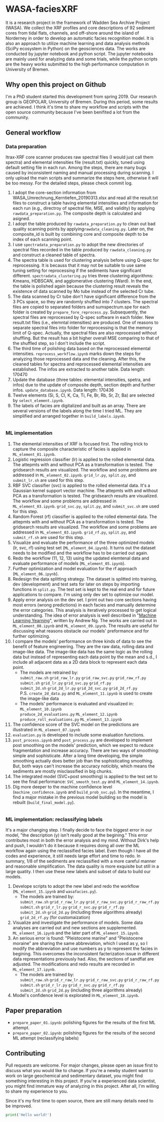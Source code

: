 # WASA-faciesXRF
It is a research project in the framework of Wadden Sea Archive Project (WASA). We collect the XRF profiles and core descriptions of 92 sediment cores from tidal flats, channels, and off-shore around the island of Norderney in order to develop an automatic facies recognition model. It is also an approach to utilize machine learning and data analysis methods (SciPy ecosystem in Python) on the geosciences data. The works are conducted by jupyter notebook and python script. The jupyter notebooks are mainly used for analyzing data and some trials, while the python scripts are the heavy works submitted to the high performance computation in University of Bremen. 

## Why open this project on Github
I'm a PhD student started this development from spring 2019. Our research group is GEOPOLAR, University of Bremen. During this period, some results are achieved. I think it's time to share my workflow and scripts with the open source community because I've been benifited a lot from the community. 

## General workflow
### Data preparation
Itrax-XRF core scanner produces raw spectral files (I would just call them spectra) and elemental intensities file (result.txt) quickly, tuned using default setting file in each run. Among the steps, there are many bugs caused by inconsistent naming and manual processing during scanning. I only upload the main scripts and summarize the steps here, otherwise it will be too messy. For the detailed steps, please check commit log.<br> 
1. I adopt the core-section information from WASA_Umrechnung_Kerntiefen_20190313.xlsx and read all the result.txt files to construct a table having elemental intensities and information for each run (e.g., directroy of spectral file, MSE, and validity) by applying `rawdata_preparation.py`. The composite depth is calculated and asigned.
2. I adopt the table produced by `rawdata_preparation.py` to clean out bad quality scanning points by applying`rawdata_cleaning.py`. Later on, the composite_id is built by combining core and composite depth to be index of each scanning point.
3. I use `spectradata_preparation.py` to adopt the new directories of spectral files recorded in the table produced by `rawdata_cleaning.py` and construct a cleaned table of spectra.
4. The spectra table is used for clustering analysis before using Q-spec for reprocessing. It is becauss that it may not be suitable to use same tuning setting for reprocessing if the sediments have significant different. `spectradata_clustering.py` tries three clustering algorithms: Kmeans, HDBSCAN, and agglomerative clustering (Ward). In the end, the table is polished again because the clustering result reveals the existence of data scanned by Mo tube instead of the selected Cr tube. 
5. The data scanned by Cr tube don't have significant difference from the 3 PCs space, so they are randomly shuffled into 7 clusters. The spectral files are copied to separated folders and sumspectrum.spe for each folder is created by `prepare_fore_reprocess.py`. Subsequently, the spectral files are reprocessed by Q-spec software in each folder. New result.txt files (i.e., elemntal intensities) are produced. One of reasons to separate spectral files into folder for reprocessing is that the memory limit of Q-spec. Actually, the spectral files are also reprocessed without shuffling. But the result has a bit higher overall MSE comparing to that of the shuffled step, so I don't include the script. 
6. The third time of polishing data based on the reprocessed elemental intensities. `reprocess_workflow.ipynb` marks down the steps for analyzing those reprocessed data and the cleaning. After this, the cleaned tables for spectra and reprocessed elemental intensities are established. The infos are extracted to another table. Data length: 170470
7. Update the database (three tables: elemental intensities, spetra, and infos) due to the update of composite depth, section depth and further infos. `update_database.ipynb`. Data length: 170436
8. Twelve elements (Si, S, Cl, K, Ca, Ti, Fe, Br, Rb, Sr, Zr, Ba) are selected by `select_element.ipynb`.
9. The labels of facies are digitalized and built as an array. There are several versions of the labels along the time I tried ML. They are simplified and arranged together in `build_labels.ipynb`.
```
```
### ML implementation
1. The elemental intensities of XRF is focused first. The rolling trick to capture the composite characteristic of facies is applied in `ML_element_01.ipynb`.
1. Logistic regression classifier (lr) is applied to the rolled elemental data. The attepmts with and without PCA as a transformation is tested. The gridsearch results are visualized. The workflow and some problems are addressed in `ML_element_02.ipynb`. `grid_lr.py`, `split.py`, and `submit_lr.sh` are used for this step.
1. RBF SVC classifier (svc) is applied to the rolled elemental data. It's a Gaussian kernel support vector machine. The attepmts with and without PCA as a transformation is tested. The gridsearch results are visualized. The workflow and some problems are addressed in `ML_element_03.ipynb`. `grid_svc.py`, `split.py`, and `submit_svc.sh` are used for this step.
1. Random Forest (rf) classifier is applied to the rolled elemental data. The attepmts with and without PCA as a transformation is tested. The gridsearch results are visualized. The workflow and some problems are addressed in `ML_element_03.ipynb`. `grid_rf.py`, `split.py`, and `submit_rf.sh` are used for this step.
1. Visualize and evaluate the performance of the three optimized models (lr, svc, rf) using test set (`ML_element_04.ipynb`). It turns out the dataset needs to be modified and the workflow has to be carried out again.
1. Redo the workflow (11, 12, 13) using the updated elemtenal data and evaluate performance of models (`ML_element_05.ipynb`).
1. Further optimization and model evaluation for the rf approach (`ML_element_06.ipynb`). 
1. Redesign the data splitting strategy. The dataset is splitted into training, dev (development) and test sets for later on steps by importing functions in `split.py`. The test set is kept to the real end and for future applications to compare. I'm using only dev set to optimize our model. 
1. Apply error analysis on the dev set. I print out two core sections having most errors (wrong predictions) in each facies and manually determine the error categories. This analysis is iteratively processed to get logical understanding. The idea of error analysis is well described in "[Machine Learning Yearning](https://github.com/ajaymache/machine-learning-yearning.git)", written by Andrew Ng. The works are carried out in `ML_element_08.ipynb` and `ML_element_09.ipynb`. The results are useful for discussing what reasons obstacle our models' preformance and for further optimizing.
1. I compare the models' performance on three kinds of data to see the benefit of feature engineering. They are the raw data, rolling data and image-like data. The image-like data has the same logic as the rolling data but instead of representing each data point by the mean and s.d., I include all adjacent data as a 2D data block to represent each data point. 
    - The models are retrained by:<br> 
    `submit_raw.sh` `grid_raw_lr.py` `grid_raw_svc.py` `grid_raw_rf.py`<br>
    `submit.sh` `grid_lr.py` `grid_svc.py` `grid_rf.py`<br>
    `submit_2d.sh` `grid_2d_lr.py` `grid_2d_svc.py` `grid_2d_rf.py`  
    P.S. `create_2d_data.py` and `ML_element_11.ipynb` is used to create the image-like data<br>
    - The models' performance is evaluated and visualized in:<br>
    `ML_element_10.ipynb`<br>
    `produce_2d_evaluations.py` `ML_element_12.ipynb`<br>
    `produce_roll_evaluations.py` `ML_element_13.ipynb`<br>
1. The confidence score of the SVC model on the predictions are illustrated in `ML_element_07.ipynb`
1. `evaluation.py` is developed to include some evaluation functions.
1. `post_process.ipynb` and `post_process.py` are developed to implement post smoothing on the models' prediction, which we expect to reduce fragmentation and increase accuracy. There are two ways of smoothing: simple and sophisticate. After a long time developing, the simple smoothing actually does better job than the sophisticating smoothing. But, both ways can't increase the accuracy noticibly, which means the sediments are mostly misclassified in big chunks.
1. The integrated model (SVC+post smoothing) is applied to the test set to see the final performance: `SVC_smooth_test.py` and `ML_element_14.ipynb`.
1. Dig more deeper to the machine confidence level (`machine_confidence.ipynb` and `build_prob_svc.py`). In the meantime, I find a major mistake in the previous model building so the model is rebuilt (`build_final_model.py`).
```
```
### ML implementation: reclassifying labels
It's a major changing step. I finally decide to face the biggest error in our model, "the description (y) isn't really good at the begining." This error contributes most in both the error analysis and my mind. Without Dirk's help and push, I wouldn't do it because it requires doing all over the ML workflow again using the reclassified facies label. Even though I have all the codes and experience, it still needs large effort and time to redo. In summary, 1/8 of the sediments are reclassified with a more careful manner and reasonable simplification. The data quality is more exquisite but still in a large quatity. I then use these new labels and subset of data to build our models. 
1. Develope scripts to adopt the new label and redo the workflow (`ML_element_15.ipynb` and `wasafacies.py`).
    - The models are trained by:<br> 
    `submit_raw.sh` `grid_r_raw_lr.py` `grid_r_raw_svc.py` `grid_r_raw_rf.py`<br>
    `submit.sh` `grid_r_lr.py` `grid_r_svc.py` `grid_r_rf.py`<br>
    `submit_2d.sh` `grid_2d.py` (including three algorithms already)  `grid_2d_rf.py` (for customaization) 
1. Visualize and investigate the performance of models. Some data analyses are carried out and new sections are supplemented. `ML_element_16.ipynb` and the later part of `ML_element_15.ipynb`.
1. An serious error is found: "Pleistocene marine" and "Pleistocene moraine” are sharing the same abbreviation, which I used as y, so I modify the abbreviation and use numbers as y to represent the facies in begining. This overcomes the inconsistent facterization issue in different data representations previously had. Also, the sections of sandflat are adjusted. The modifications and redo results are recorded in `ML_element_17.ipynb`.
    - The models are trained by:<br> 
    `submit_raw.sh` `grid_r_raw_lr.py` `grid_r_raw_svc.py` `grid_r_raw_rf.py`<br>
    `submit.sh` `grid_r_lr.py` `grid_r_svc.py` `grid_r_rf.py`<br>
    `submit_2d.sh` `grid_2d.py` (including three algorithms already)  
1. Model's confidence level is explorated in `ML_element_18.ipynb`.

## Paper preparation
- `prepare_paper_01.ipynb`: polishing figures for the results of the first ML attempt.
- `prepare_paper_02.ipynb`: polishing figures for the results of the second ML attempt (reclassifying labels) 

## Contributing
Pull requests are welcome. For major changes, please open an issue first to discuss what you would like to change. If you're a newby student want to work on large geochemical and sedimentary dataset, you might find something interesting in this project. If you're a experienced data scientist, you might find immature way of analyzing in this project. After all, I'm willing to share my experience to you.

Since it's my first time to open source, there are still many details need to be improved.
```python
print('Hello world!')
```
